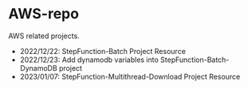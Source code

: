 # AWS-repo
AWS related projects.

- 2022/12/22: StepFunction-Batch Project Resource
- 2022/12/23: Add dynamodb variables into StepFunction-Batch-DynamoDB project
- 2023/01/07: StepFunction-Multithread-Download Project Resource